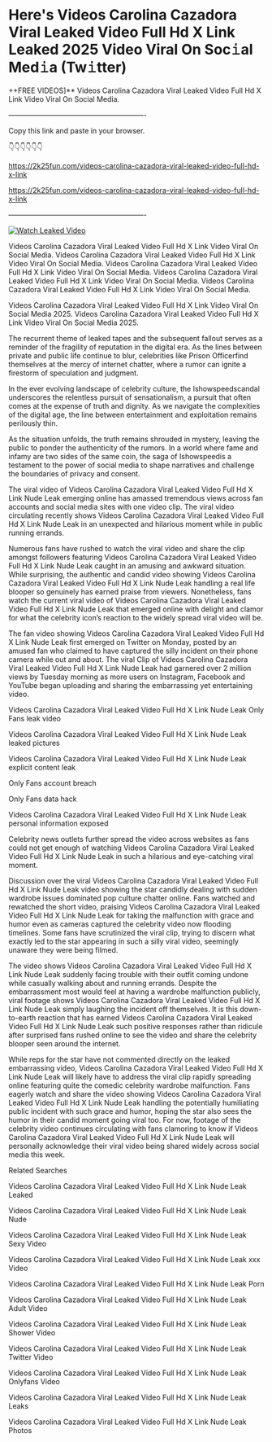 # Here's Videos Carolina Cazadora Viral Leaked Video Full Hd X Link Leaked 2025 Video Viral On Soc𝚒al Med𝚒a (Tw𝚒tter)

++FREE VIDEOS]** Videos Carolina Cazadora Viral Leaked Video Full Hd X Link Video Viral On Social Media.

———————————————————-

Copy this link and paste in your browser.

👇👇👇👇👇👇

https://2k25fun.com/videos-carolina-cazadora-viral-leaked-video-full-hd-x-link

https://2k25fun.com/videos-carolina-cazadora-viral-leaked-video-full-hd-x-link

———————————————————-

[![Watch Leaked Video](https://miro.medium.com/v2/resize:fit:828/format:webp/1*cilzJN44JGOrTw9NJCrNHA.gif "Watch Leaked Video")](https://2k25fun.com/videos-carolina-cazadora-viral-leaked-video-full-hd-x-link)

Videos Carolina Cazadora Viral Leaked Video Full Hd X Link Video Viral On Social Media. Videos Carolina Cazadora Viral Leaked Video Full Hd X Link Video Viral On Social Media. Videos Carolina Cazadora Viral Leaked Video Full Hd X Link Video Viral On Social Media. Videos Carolina Cazadora Viral Leaked Video Full Hd X Link Video Viral On Social Media. Videos Carolina Cazadora Viral Leaked Video Full Hd X Link Video Viral On Social Media.

Videos Carolina Cazadora Viral Leaked Video Full Hd X Link Video Viral On Social Media 2025. Videos Carolina Cazadora Viral Leaked Video Full Hd X Link Video Viral On Social Media 2025.

The recurrent theme of leaked tapes and the subsequent fallout serves as a reminder of the fragility of reputation in the digital era. As the lines between private and public life continue to blur, celebrities like Prison Officerfind themselves at the mercy of internet chatter, where a rumor can ignite a firestorm of speculation and judgment.

In the ever evolving landscape of celebrity culture, the Ishowspeedscandal underscores the relentless pursuit of sensationalism, a pursuit that often comes at the expense of truth and dignity. As we navigate the complexities of the digital age, the line between entertainment and exploitation remains perilously thin.

As the situation unfolds, the truth remains shrouded in mystery, leaving the public to ponder the authenticity of the rumors. In a world where fame and infamy are two sides of the same coin, the saga of Ishowspeedis a testament to the power of social media to shape narratives and challenge the boundaries of privacy and consent.

The viral video of Videos Carolina Cazadora Viral Leaked Video Full Hd X Link Nude Leak emerging online has amassed tremendous views across fan accounts and social media sites with one video clip. The viral video circulating recently shows Videos Carolina Cazadora Viral Leaked Video Full Hd X Link Nude Leak in an unexpected and hilarious moment while in public running errands.

Numerous fans have rushed to watch the viral video and share the clip amongst followers featuring Videos Carolina Cazadora Viral Leaked Video Full Hd X Link Nude Leak caught in an amusing and awkward situation. While surprising, the authentic and candid video showing Videos Carolina Cazadora Viral Leaked Video Full Hd X Link Nude Leak handling a real life blooper so genuinely has earned praise from viewers. Nonetheless, fans watch the current viral video of Videos Carolina Cazadora Viral Leaked Video Full Hd X Link Nude Leak that emerged online with delight and clamor for what the celebrity icon’s reaction to the widely spread viral video will be.

The fan video showing Videos Carolina Cazadora Viral Leaked Video Full Hd X Link Nude Leak first emerged on Twitter on Monday, posted by an amused fan who claimed to have captured the silly incident on their phone camera while out and about. The viral Clip of Videos Carolina Cazadora Viral Leaked Video Full Hd X Link Nude Leak had garnered over 2 million views by Tuesday morning as more users on Instagram, Facebook and YouTube began uploading and sharing the embarrassing yet entertaining video.

Videos Carolina Cazadora Viral Leaked Video Full Hd X Link Nude Leak Only Fans leak video

Videos Carolina Cazadora Viral Leaked Video Full Hd X Link Nude Leak leaked pictures

Videos Carolina Cazadora Viral Leaked Video Full Hd X Link Nude Leak explicit content leak

Only Fans account breach

Only Fans data hack

Videos Carolina Cazadora Viral Leaked Video Full Hd X Link Nude Leak personal information exposed

Celebrity news outlets further spread the video across websites as fans could not get enough of watching Videos Carolina Cazadora Viral Leaked Video Full Hd X Link Nude Leak in such a hilarious and eye-catching viral moment.

Discussion over the viral Videos Carolina Cazadora Viral Leaked Video Full Hd X Link Nude Leak video showing the star candidly dealing with sudden wardrobe issues dominated pop culture chatter online. Fans watched and rewatched the short video, praising Videos Carolina Cazadora Viral Leaked Video Full Hd X Link Nude Leak for taking the malfunction with grace and humor even as cameras captured the celebrity video now flooding timelines. Some fans have scrutinized the viral clip, trying to discern what exactly led to the star appearing in such a silly viral video, seemingly unaware they were being filmed.

The video shows Videos Carolina Cazadora Viral Leaked Video Full Hd X Link Nude Leak suddenly facing trouble with their outfit coming undone while casually walking about and running errands. Despite the embarrassment most would feel at having a wardrobe malfunction publicly, viral footage shows Videos Carolina Cazadora Viral Leaked Video Full Hd X Link Nude Leak simply laughing the incident off themselves. It is this down-to-earth reaction that has earned Videos Carolina Cazadora Viral Leaked Video Full Hd X Link Nude Leak such positive responses rather than ridicule after surprised fans rushed online to see the video and share the celebrity blooper seen around the internet.

While reps for the star have not commented directly on the leaked embarrassing video, Videos Carolina Cazadora Viral Leaked Video Full Hd X Link Nude Leak will likely have to address the viral clip rapidly spreading online featuring quite the comedic celebrity wardrobe malfunction. Fans eagerly watch and share the video showing Videos Carolina Cazadora Viral Leaked Video Full Hd X Link Nude Leak handling the potentially humiliating public incident with such grace and humor, hoping the star also sees the humor in their candid moment going viral too. For now, footage of the celebrity video continues circulating with fans clamoring to know if Videos Carolina Cazadora Viral Leaked Video Full Hd X Link Nude Leak will personally acknowledge their viral video being shared widely across social media this week.

Related Searches

Videos Carolina Cazadora Viral Leaked Video Full Hd X Link Nude Leak Leaked

Videos Carolina Cazadora Viral Leaked Video Full Hd X Link Nude Leak Nude

Videos Carolina Cazadora Viral Leaked Video Full Hd X Link Nude Leak Sexy Video

Videos Carolina Cazadora Viral Leaked Video Full Hd X Link Nude Leak xxx Video

Videos Carolina Cazadora Viral Leaked Video Full Hd X Link Nude Leak Porn

Videos Carolina Cazadora Viral Leaked Video Full Hd X Link Nude Leak Adult Video

Videos Carolina Cazadora Viral Leaked Video Full Hd X Link Nude Leak Shower Video

Videos Carolina Cazadora Viral Leaked Video Full Hd X Link Nude Leak Twitter Video

Videos Carolina Cazadora Viral Leaked Video Full Hd X Link Nude Leak Onlyfans Video

Videos Carolina Cazadora Viral Leaked Video Full Hd X Link Nude Leak Leaks

Videos Carolina Cazadora Viral Leaked Video Full Hd X Link Nude Leak Photos